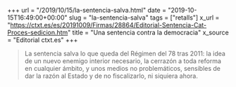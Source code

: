 +++
url = "/2019/10/15/la-sentencia-salva.html"
date = "2019-10-15T16:49:00+00:00"
slug = "la-sentencia-salva"
tags = ["retalls"]
x_url = "https://ctxt.es/es/20191009/Firmas/28864/Editorial-Sentencia-Cat-Proces-sedicion.htm"
title = "Una sentencia contra la democracia"
x_source = "Editorial ctxt.es"
+++

> La sentencia salva lo que queda del Régimen del 78 tras 2011: la idea de un nuevo enemigo interior necesario, la cerrazón a toda reforma en cualquier ámbito, y unos medios no problemáticos, sensibles de dar la razón al Estado y de no fiscalizarlo, ni siquiera ahora.

